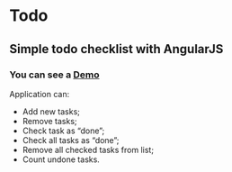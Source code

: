 # Todo
## Simple todo checklist with AngularJS
### You can see a <a href="https://olek-hl.github.io/ToDo-Angular/" title="todo demo">Demo</a>
Application can:
<ul>
  <li>Add new tasks;</li>
  <li>Remove tasks;</li>
  <li>Check task as “done”;</li>
  <li>Check all tasks as “done”;</li>
  <li>Remove all checked tasks from list;</li>
  <li>Count undone tasks.</li>
</ul>
